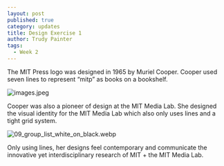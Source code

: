 ```yaml
---
layout: post
published: true
category: updates
title: Design Exercise 1
author: Trudy Painter
tags:
  - Week 2
---
```

The MIT Press logo was designed in 1965 by Muriel Cooper. Cooper used seven lines to represent “mitp” as books on a bookshelf. 

![images.jpeg]({{site.baseurl}}/assets/images.jpeg)

Cooper was also a pioneer of design at the MIT Media Lab. She designed the visual identity for the MIT Media Lab which also only uses lines and a tight grid system. 

![09_group_list_white_on_black.webp]({{site.baseurl}}/assets/09_group_list_white_on_black.webp)

Only using lines, her designs feel contemporary and communicate the innovative yet interdisciplinary research of MIT + the MIT Media Lab.

